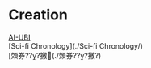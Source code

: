 ﻿---
layout: default
---

# Creation

[AI-UBI](./AI-UBI/)  
[Sci-fi Chronology](./Sci-fi Chronology/)  
[頝券???撽(./頝券???撽?)  
